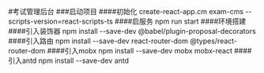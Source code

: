 #考试管理后台
###启动项目
####初始化
create-react-app.cm exam-cms --scripts-version=react-scripts-ts
####启服务
npm run start
####环境搭建
####引入装饰器
npm install --save-dev @babel/plugin-proposal-decorators
####引入路由
npm install --save-dev react-router-dom @types/react-router-dom
####引入mobx
npm install --save-dev mobx mobx-react
####引入antd
npm install --save-dev antd
